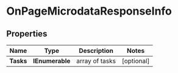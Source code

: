 # OnPageMicrodataResponseInfo


## Properties

| Name | Type | Description | Notes |
|------------ | ------------- | ------------- | -------------|
**Tasks** | **IEnumerable<OnPageMicrodataTaskInfo>** | array of tasks |[optional]|